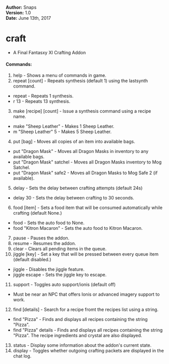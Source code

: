 **Author:**  Snaps<br>
**Version:**  1.0<br>
**Date:** June 13th, 2017<br>

# craft #

* A Final Fantasxy XI Crafting Addon

#### Commands: ####
1. help - Shows a menu of commands in game.
2. repeat [count] - Repeats synthesis (default 1) using the lastsynth command.
- repeat - Repeats 1 synthesis.
- r 13 - Repeats 13 synthesis.
3. make [recipe] [count] - Issue a synthesis command using a recipe name.
- make "Sheep Leather" - Makes 1 Sheep Leather.
- m "Sheep Leather" 5 - Makes 5 Sheep Leather.
4. put [bag] - Moves all copies of an item into available bags.
- put "Dragon Mask" - Moves all Dragon Masks in inventory to any available bags.
- put "Dragon Mask" satchel - Moves all Dragon Masks inventory to Mog Satchel.
- put "Dragon Mask" safe2 - Moves all Dragon Masks to Mog Safe 2 (if available).
5. delay - Sets the delay between crafting attempts (default 24s)
- delay 30 - Sets the delay between crafting to 30 seconds.
6. food [item] - Sets a food item that will be consumed automatically while crafting (default None.)
- food - Sets the auto food to None.
- food "Kitron Macaron" - Sets the auto food to Kitron Macaron.
7. pause - Pauses the addon.
8. resume - Resumes the addon.
9. clear - Clears all pending items in the queue.
10. jiggle [key] - Set a key that will be pressed between every queue item (default disabled.)
- jiggle - Disables the jiggle feature.
- jiggle escape - Sets the jiggle key to escape.
11. support - Toggles auto support/ionis (default off)
- Must be near an NPC that offers Ionis or advanced imagery support to work.
12. find [details] - Search for a recipe fromt the recipes list using a string.
- find "Pizza" - Finds and displays all recipes containing the string "Pizza".
- find "Pizza" details - Finds and displays all recipes containing the string "Pizza".  The recipe ingredients and crystal are also displayed.
13. status - Display some information about the addon's current state.
14. display - Toggles whether outgoing crafting packets are displayed in the chat log.
